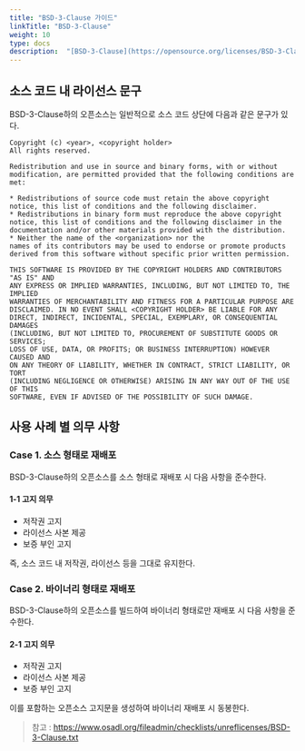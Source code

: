 ```yaml
---
title: "BSD-3-Clause 가이드"
linkTitle: "BSD-3-Clause"
weight: 10
type: docs
description:  "[BSD-3-Clause](https://opensource.org/licenses/BSD-3-Clause) 라이선스는 BSD 3-Clause \"New\" or \"Revised\" License 라고도 불리며 소스 코드 공개를 요구하지는 않는 Permissive한 라이선스이다.  BSD-4-Clause에서 문제가 된 \"advertising clause\" 이 삭제되었다."
---
```



## 소스 코드 내 라이선스 문구
BSD-3-Clause하의 오픈소스는 일반적으로 소스 코드 상단에 다음과 같은 문구가 있다. 

~~~
Copyright (c) <year>, <copyright holder>
All rights reserved.
 
Redistribution and use in source and binary forms, with or without
modification, are permitted provided that the following conditions are met:
 
* Redistributions of source code must retain the above copyright
notice, this list of conditions and the following disclaimer.
* Redistributions in binary form must reproduce the above copyright
notice, this list of conditions and the following disclaimer in the
documentation and/or other materials provided with the distribution.
* Neither the name of the <organization> nor the
names of its contributors may be used to endorse or promote products
derived from this software without specific prior written permission.
 
THIS SOFTWARE IS PROVIDED BY THE COPYRIGHT HOLDERS AND CONTRIBUTORS "AS IS" AND
ANY EXPRESS OR IMPLIED WARRANTIES, INCLUDING, BUT NOT LIMITED TO, THE IMPLIED
WARRANTIES OF MERCHANTABILITY AND FITNESS FOR A PARTICULAR PURPOSE ARE
DISCLAIMED. IN NO EVENT SHALL <COPYRIGHT HOLDER> BE LIABLE FOR ANY
DIRECT, INDIRECT, INCIDENTAL, SPECIAL, EXEMPLARY, OR CONSEQUENTIAL DAMAGES
(INCLUDING, BUT NOT LIMITED TO, PROCUREMENT OF SUBSTITUTE GOODS OR SERVICES;
LOSS OF USE, DATA, OR PROFITS; OR BUSINESS INTERRUPTION) HOWEVER CAUSED AND
ON ANY THEORY OF LIABILITY, WHETHER IN CONTRACT, STRICT LIABILITY, OR TORT
(INCLUDING NEGLIGENCE OR OTHERWISE) ARISING IN ANY WAY OUT OF THE USE OF THIS
SOFTWARE, EVEN IF ADVISED OF THE POSSIBILITY OF SUCH DAMAGE.
~~~

## 사용 사례 별 의무 사항
### Case 1. 소스 형태로 재배포 
BSD-3-Clause하의 오픈소스를 소스 형태로 재배포 시 다음 사항을 준수한다.

#### 1-1 고지 의무
* 저작권 고지
* 라이선스 사본 제공
* 보증 부인 고지

즉, 소스 코드 내 저작권, 라이선스 등을 그대로 유지한다. 

### Case 2. 바이너리 형태로 재배포

BSD-3-Clause하의 오픈소스를 빌드하여 바이너리 형태로만 재배포 시 다음 사항을 준수한다. 

#### 2-1 고지 의무
* 저작권 고지
* 라이선스 사본 제공
* 보증 부인 고지

이를 포함하는 오픈소스 고지문을 생성하여 바이너리 재배포 시 동봉한다. 

> 참고 : https://www.osadl.org/fileadmin/checklists/unreflicenses/BSD-3-Clause.txt